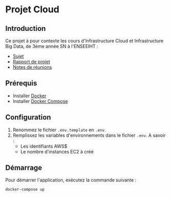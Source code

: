 # Projet Cloud

## Introduction
Ce projet à pour contexte les cours d'Infrastructure Cloud et Infrastructure Big Data, de 3ème année SN à l'ENSEEIHT :
- [Sujet](docs/Sujet_2022.pdf)
- [Rapport de projet](docs/Rapport_2022.pdf)
- [Notes de réunions](docs/README.md)

## Prérequis
- Installer [Docker](https://docs.docker.com/engine/installation/)
- Installer [Docker Compose](https://docs.docker.com/compose/installation/)

## Configuration
1. Renommez le fichier `.env.template` en `.env`.
2. Remplissez les variables d'environnements dans le fichier `.env`. A savoir :
    - Les identifiants AWS$
    - Le nombre d'instances EC2 à créé

## Démarrage
Pour démarrer l'application, exécutez la commande suivante :

```
docker-compose up
```
